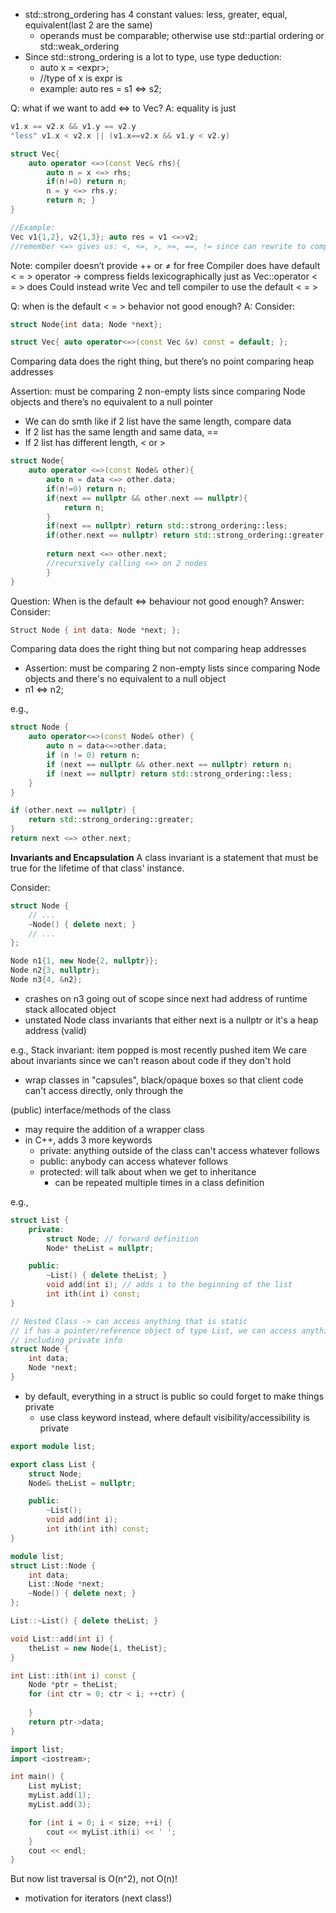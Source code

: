 
- std::strong_ordering has 4 constant values: less, greater, equal, equivalent(last 2 are the same)
    - operands must be comparable; otherwise use std::partial ordering or std::weak_ordering
- Since std::strong_ordering is a lot to type, use type deduction:
	- auto x = \<expr>;
	- //type of x is expr is
	- example: auto res = s1 <=> s2;

Q: what if we want to add <=> to Vec?
A: equality is just 
```C++
v1.x == v2.x && v1.y == v2.y
"less" v1.x < v2.x || (v1.x==v2.x && v1.y < v2.y)
```

```C++
struct Vec{ 
	auto operator <=>(const Vec& rhs){ 
		auto n = x <=> rhs; 
		if(n!=0) return n; 
		n = y <=> rhs.y; 
		return n; } 
}

//Example: 
Vec v1{1,2}, v2{1,3}; auto res = v1 <=>v2; 
//remember <=> gives us: <, <=, >, >=, ==, != since can rewrite to compare result to 0 ...(v1 <=> v2) < 0
```

Note: compiler doesn’t provide ++ or ≠ for free
Compiler does have default < = > operator
→ compress fields lexicographically just as Vec::operator < = > does
Could instead write Vec and tell compiler to use the default < = >

Q: when is the default < = > behavior not good enough?
A: Consider:
```C++
struct Node{int data; Node *next};
```

```C++
struct Vec{ auto operator<=>(const Vec &v) const = default; };
```

Comparing data does the right thing, but there’s no point comparing heap addresses

Assertion: must be comparing 2 non-empty lists since comparing Node objects and there’s no equivalent to a null pointer

- We can do smth like if 2 list have the same length, compare data
- If 2 list has the same length and same data, ==
- If 2 list has different length, < or >

```C++
struct Node{ 
	auto operator <=>(const Node& other){ 
		auto n = data <=> other.data;
		if(n!=0) return n; 
		if(next == nullptr && other.next == nullptr){ 
			return n;
		} 
		if(next == nullptr) return std::strong_ordering::less; 
		if(other.next == nullptr) return std::strong_ordering::greater; 
		
		return next <=> other.next; 
		//recursively calling <=> on 2 nodes 
		} 
}
```

Question: When is the default <=> behaviour not good enough?
Answer: Consider:
```C++
Struct Node { int data; Node *next; };
```
Comparing data does the right thing but not comparing heap addresses 
- Assertion: must be comparing 2 non-empty lists since comparing Node objects and there's no equivalent to a null object 
- n1 <=> n2;

e.g.,
```C++
struct Node {
	auto operator<=>(const Node& other) {
		auto n = data<=>other.data;
		if (n != 0) return n;
		if (next == nullptr && other.next == nullptr) return n;
		if (next == nullptr) return std::strong_ordering::less;
	}
}
```

```C++
if (other.next == nullptr) {
	return std::strong_ordering::greater;
}
return next <=> other.next;
```

**Invariants and Encapsulation**
A class invariant is a statement that must be true for the lifetime of that class' instance. 

Consider:
```C++
struct Node {
	// ...
	~Node() { delete next; }
	// ...
};

Node n1{1, new Node{2, nullptr}};
Node n2{3, nullptr};
Node n3{4, &n2};
```
- crashes on n3 going out of scope since next had address of runtime stack allocated object 
- unstated Node class invariants that either next is a nullptr or it's a heap address (valid)

e.g., Stack invariant: item popped is most recently pushed item 
We care about invariants since we can't reason about code if they don't hold 
- wrap classes in "capsules", black/opaque boxes so that client code can't access directly, only through the 

(public) interface/methods of the class
- may require the addition of a wrapper class 
- in C++, adds 3 more keywords 
	- private: anything  outside of the class can't access whatever follows
	- public: anybody can access whatever follows
	- protected: will talk about when we get to inheritance 
		- can be repeated multiple times in a class definition

e.g., 
```C++
struct List {
	private: 
		struct Node; // forward definition
		Node* theList = nullptr;

	public:
		~List() { delete theList; }
		void add(int i); // adds i to the beginning of the list
		int ith(int i) const;
}
```

```C++
// Nested Class -> can access anything that is static 
// if has a pointer/reference object of type List, we can access anything 
// including private info 
struct Node {
	int data;
	Node *next;
}
```
- by default, everything in a struct is public so could forget to make things private 
	- use class keyword instead, where default visibility/accessibility is private 
```C++
export module list;

export class List {
	struct Node;
	Node& theList = nullptr;

	public:
		~List();
		void add(int i);
		int ith(int ith) const;
}
```

```C++
module list;
struct List::Node {
	int data;
	List::Node *next;
	~Node() { delete next; }
};

List::~List() { delete theList; }
```

```C++
void List::add(int i) {
	theList = new Node{i, theList};
}

int List::ith(int i) const {
	Node *ptr = theList;
	for (int ctr = 0; ctr < i; ++ctr) {
		
	}
	return ptr->data;
}
```

```C++
import list;
import <iostream>;

int main() {
	List myList;
	myList.add(1);
	myList.add(3);

	for (int i = 0; i < size; ++i) {
		cout << myList.ith(i) << ' ';
	}
	cout << endl;
}
```

But now list traversal is O(n^2), not O(n)!
- motivation for iterators (next class!)